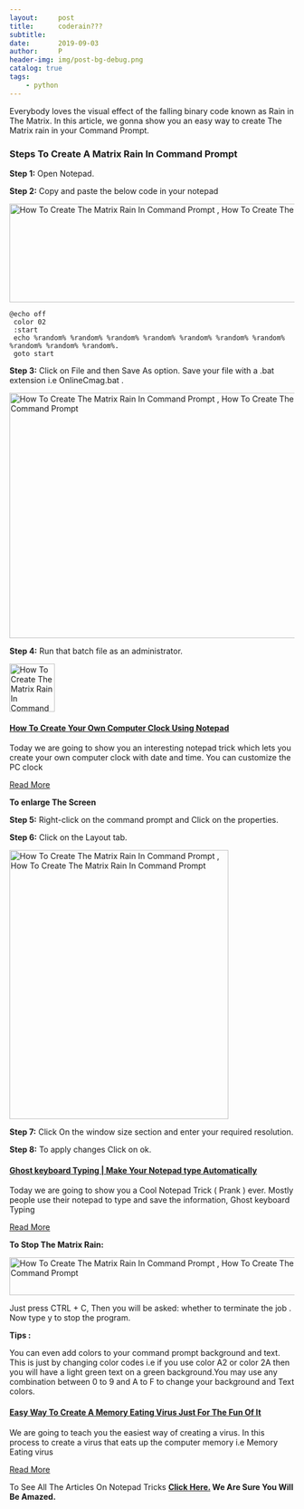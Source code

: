 ```yaml
---
layout:     post
title:      coderain???
subtitle:   
date:       2019-09-03
author:     P
header-img: img/post-bg-debug.png
catalog: true
tags:
    - python
---
```

Everybody loves the visual effect of the falling binary code known as  Rain  in The Matrix. In this article, we gonna show you an easy way to create The Matrix rain in your Command Prompt.

### Steps To Create A Matrix Rain In Command Prompt

**Step 1:** Open Notepad.

**Step 2:** Copy and paste the below code in your notepad

[<img class="aligncenter wp-image-619 size-full" src="http://www.onlinecmag.com/wp-content/uploads/2014/09/how-to-create-the-matrix-rain-in-command-prompt.png" alt="How To Create The Matrix Rain In Command Prompt , How To Create The Matrix Rain In Command Prompt" width="797" height="174" />](http://www.onlinecmag.com/wp-content/uploads/2014/09/how-to-create-the-matrix-rain-in-command-prompt.png)

```
@echo off
 color 02
 :start
 echo %random% %random% %random% %random% %random% %random% %random% %random% %random% %random%.
 goto start
```

**Step 3:** Click on  File  and then  Save As  option. Save your file with a  .bat  extension i.e  OnlineCmag.bat .

[<img class="aligncenter wp-image-620 size-full" src="http://www.onlinecmag.com/wp-content/uploads/2014/09/2.png" alt="How To Create The Matrix Rain In Command Prompt , How To Create The Matrix Rain In Command Prompt" width="614" height="433" />](http://www.onlinecmag.com/wp-content/uploads/2014/09/2.png)

**Step 4:** Run that batch file as an administrator.

[<img class="aligncenter wp-image-621 size-full" src="http://www.onlinecmag.com/wp-content/uploads/2014/09/3.png" alt="How To Create The Matrix Rain In Command Prompt , How To Create The Matrix Rain In Command Prompt" width="80" height="85" />](http://www.onlinecmag.com/wp-content/uploads/2014/09/3.png)

#### [How To Create Your Own Computer Clock Using Notepad](http://www.onlinecmag.com/create-your-own-computer-clock/)

Today we are going to show you an interesting notepad trick which lets you create your own computer clock with date and time. You can customize the PC clock

[Read More](http://www.onlinecmag.com/create-your-own-computer-clock/)

**To enlarge The Screen**

**Step 5:** Right-click on the command prompt and Click on the properties.

**Step 6:** Click on the Layout tab.

[<img class="aligncenter wp-image-622 size-full" src="http://www.onlinecmag.com/wp-content/uploads/2014/09/6.png" alt="How To Create The Matrix Rain In Command Prompt , How To Create The Matrix Rain In Command Prompt" width="387" height="475" />](http://www.onlinecmag.com/wp-content/uploads/2014/09/6.png)

**Step 7:** Click On the window size section and enter your required resolution.

**Step 8:** To apply changes Click on ok.

#### [Ghost keyboard Typing | Make Your Notepad type Automatically](http://www.onlinecmag.com/ghost-keyboard-typing-type-automatically/)

Today we are going to show you a Cool Notepad Trick ( Prank ) ever. Mostly people use their notepad to type and save the information, Ghost keyboard Typing

[Read More](http://www.onlinecmag.com/ghost-keyboard-typing-type-automatically/)

**To Stop The Matrix Rain:**

[<img class="aligncenter wp-image-623 size-full" src="http://www.onlinecmag.com/wp-content/uploads/2014/09/8.png" alt="How To Create The Matrix Rain In Command Prompt , How To Create The Matrix Rain In Command Prompt" width="641" height="67" />](http://www.onlinecmag.com/wp-content/uploads/2014/09/8.png)

Just press CTRL + C, Then you will be asked:  whether to terminate the job . Now type  y  to stop the program.

**Tips :**

You can even add colors to your command prompt background and text. This is just by changing color codes i.e if you use  color A2 or color 2A then you will have a light green text on a green background.You may use any combination between 0 to 9 and A to F to change your background and Text colors.

#### [Easy Way To Create A Memory Eating Virus  Just For The Fun Of It](http://www.onlinecmag.com/create-memory-eating-virus/)

We are going to teach you the easiest way of creating a virus. In this process to create a virus that eats up the computer memory i.e Memory Eating virus

[Read More](http://www.onlinecmag.com/create-memory-eating-virus/)

To See All The Articles On Notepad Tricks **[Click Here.](http://www.onlinecmag.com/?s=notepad) We Are Sure You Will Be Amazed.**
